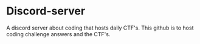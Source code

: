 # Discord-server

A discord server about coding that hosts daily CTF's. This github is to host coding challenge answers and the CTF's.
